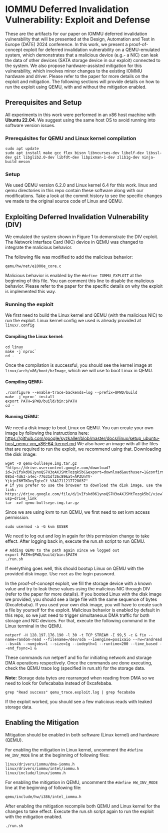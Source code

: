 # IOMMU Deferred Invalidation Vulnerability: Exploit and Defense
These are the artifacts for our paper on IOMMU deferred invalidation vulnerability that will be presented at the Design, Automation and Test in Europe (DATE) 2024 conference. 
In this work, we present a proof-of-concept exploit for deferred invalidation vulnerability on a QEMU-emulated system, which demonstrates that a malicious device (e.g.- a NIC) can leak the data of other devices (SATA storage device in our exploit) connected to the system. 
We also propose hardware-assisted mitigation for this vulnerability, which involves minor changes to the existing IOMMU hardware and driver. 
Please refer to the paper for more details on the exploit and mitigation. 
The following sections will provide details on how to run the exploit using QEMU, with and without the mitigation enabled.

## Prerequisites and Setup
All experiments in this work were performed in an x86 host machine with **Ubuntu 22.04**. 
We suggest using the same host OS to avoid running into software version issues. 

### Prerequisites for QEMU and Linux kernel compilation
```
sudo apt update
sudo apt install make gcc flex bison libncurses-dev libelf-dev libssl-dev git libglib2.0-dev libfdt-dev libpixman-1-dev zlib1g-dev ninja-build meson
```
### Setup
We used QEMU version 6.2.0 and Linux kernel 6.4 for this work. linux and qemu directories in this repo contain these software along with our modifications. Take a look at the commit history to see the specific changes we made to the original source code of Linux and QEMU. 
## Exploiting Deferred Invalidation Vulnerability (DIV)
We emulated the system shown in Figure 1 to demonstrate the DIV exploit. 
The Network Interface Card (NIC) device in QEMU was changed to integrate the malicious behavior. 

The following file was modified to add the malicious behavior:
```
qemu/hw/net/e1000e_core.c
```
Malicious behavior is enabled by the ```#define IOMMU_EXPLOIT``` at the beginning of this file. 
You can comment this line to disable the malicious behavior. 
Please refer to the paper for the specific details on why the exploit is implemented this way. 

### Running the exploit
We first need to build the Linux kernel and QEMU (with the malicious NIC) to run the exploit. 
Linux kernel config we used is already provided at ```linux/.config```
#### Compiling the Linux kernel:
```
cd linux
make -j`nproc`
cd -
```
Once the compilation is successful, you should see the kernel image at ```linux/arch/x86/boot/bzImage```, which we will use to boot Linux in QEMU. 

#### Compiling QEMU:
```
./configure --enable-trace-backends=log --prefix=$PWD/build
make -j`nproc` install
export PATH=$PWD/build/bin:$PATH
cd -
```

#### Running QEMU:
We need a disk image to boot Linux on QEMU. You can create your own image by following the instructions here: https://github.com/google/syzkaller/blob/master/docs/linux/setup_ubuntu-host_qemu-vm_x86-64-kernel.md
We also have an image with all the files that are required to run the exploit, we recommend using that. 
Downloading the disk image:
```
wget -O qemu-bullseye.img.tar.gz "https://drive.usercontent.google.com/download?id=1vIfskd061ynoQS7H3oAXJSMtTozgk5bC&export=download&authuser=1&confirm=t&uuid=aa1384be-085d-4d63-a4ec-77631df26c89&at=APZUnTV-YjkjnI6MTKDeyTgteCf_%3A1711217728037"
# if you prefer to use the browser to download the disk image, use the link: https://drive.google.com/file/d/1vIfskd061ynoQS7H3oAXJSMtTozgk5bC/view?usp=drive_link
tar -xvf qemu-bullseye.img.tar.gz
```

Since we are using kvm to run QEMU, we first need to set kvm access permission.
```
sudo usermod -a -G kvm $USER
```
We need to log out and log in again for this permission change to take effect. After logging back in, execute the run.sh script to run QEMU. 
```
# Adding QEMU to the path again since we logged out
export PATH=$PWD/build/bin:$PATH
./run.sh
```
If everything goes well, this should bootup Linux on QEMU with the provided disk image.
Use ```root``` as the login password.

In the proof-of-concept exploit, we fill the storage device with a known value and try to leak these values using the malicious NIC through DIV (refer to the paper for more details).
If you booted Linux with the disk image we provided, you should see a large file with the same sequence of bytes (0xcafebaba). 
If you used your own disk image, you will have to create such a file by yourself for the exploit. 
Malicious behavior is enabled by default in this repo, so we just need to trigger simultaneous DMA traffic for both storage and NIC devices. 
For that, execute the following command in the Linux terminal in the QEMU. 
```
netperf -H 128.197.176.190 -l 30 -t TCP_STREAM -I 99,5 -c & fio --name=random-read --filename=/dev/sda --ioengine=posixaio --rw=randread --bs=4k --numjobs=1 --size=1g --iodepth=1 --runtime=200 --time_based --end_fsync=1 &
```
These commands run netperf and fio for initiating network and storage DMA operations respectively. 
Once the commands are done executing, check the QEMU trace log (specified in run.sh) for the storage data. 

**Note:** Storage data bytes are rearranged when reading from DMA so we need to look for 0xfecababa instead of 0xcafebaba.
```
grep "Read success" qemu_trace.exploit.log | grep fecababa
```
If the exploit worked, you should see a few malicious reads with leaked storage data. 

## Enabling the Mitigation
Mitigation should be enabled in both software (Linux kernel) and hardware (QEMU).

For enabling the mitigation in Linux kernel, uncomment the ```#define HW_INV_MODE``` line at the beginning of following files:
```
linux/drivers/iommu/dma-iommu.h
linux/drivers/iommu/intel/iommu.h
linux/include/linux/iommu.h
```

For enabling the mitigation in QEMU, uncomment the ```#define HW_INV_MODE``` line at the beginning of following file:
```
qemu/include/hw/i386/intel_iommu.h
```
After enabling the mitigation recompile both QEMU and Linux kernel for the changes to take effect.
Execute the run.sh script again to run the exploit with the mitigation enabled.
```
./run.sh
```
